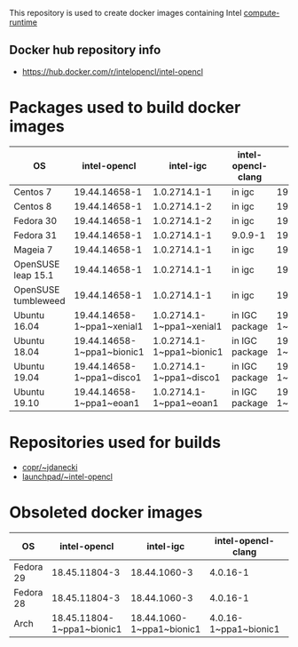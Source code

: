 This repository is used to create docker images containing Intel [compute-runtime](https://github.com/intel/compute-runtime)

## Docker hub repository info

* https://hub.docker.com/r/intelopencl/intel-opencl

# Packages used to build docker images

OS | intel-opencl | intel-igc | intel-opencl-clang | gmmlib
-- | ------------ | ----------| ------------------ | ------ |
Centos 7     | 19.44.14658-1 | 1.0.2714.1-1 | in igc   | 19.3.2-1 |
Centos 8     | 19.44.14658-1 | 1.0.2714.1-2 | in igc   | 19.3.2-1 |
Fedora 30    | 19.44.14658-1 | 1.0.2714.1-2 | in igc   | 19.3.2-1 |
Fedora 31    | 19.44.14658-1 | 1.0.2714.1-1 | 9.0.9-1  | 19.3.2-1 |
Mageia 7     | 19.44.14658-1 | 1.0.2714.1-1 | in igc   | 19.3.2-1 |
OpenSUSE leap 15.1  | 19.44.14658-1 | 1.0.2714.1-1 | in igc   | 19.3.2-1 |
OpenSUSE tumbleweed | 19.44.14658-1 | 1.0.2714.1-1 | in igc   | 19.3.2-1 |
Ubuntu 16.04 | 19.44.14658-1\~ppa1\~xenial1 | 1.0.2714.1-1\~ppa1\~xenial1 | in IGC package | 19.3.2-1\~ppa1\~xenial1 |
Ubuntu 18.04 | 19.44.14658-1\~ppa1\~bionic1 | 1.0.2714.1-1\~ppa1\~bionic1 | in IGC package | 19.3.2-1\~ppa1\~bionic1 |
Ubuntu 19.04 | 19.44.14658-1\~ppa1\~disco1  | 1.0.2714.1-1\~ppa1\~disco1  | in IGC package | 19.3.2-1\~ppa1\~disco1  |
Ubuntu 19.10 | 19.44.14658-1\~ppa1\~eoan1  | 1.0.2714.1-1\~ppa1\~eoan1    | in IGC package | 19.3.2-1\~ppa1\~eoan1   |

# Repositories used for builds

* [copr/\~jdanecki](https://copr.fedorainfracloud.org/coprs/jdanecki/intel-opencl)
* [launchpad/\~intel-opencl](https://launchpad.net/~intel-opencl/+archive/ubuntu/intel-opencl)

# Obsoleted docker images

OS | intel-opencl | intel-igc | intel-opencl-clang | gmmlib
-- | ------------ | ----------| ------------------ | ------ |
Fedora 29 | 18.45.11804-3 | 18.44.1060-3 | 4.0.16-1 | 18.4.348-3 |
Fedora 28 | 18.45.11804-3 | 18.44.1060-3 | 4.0.16-1 | 18.4.348-3 |
Arch | 18.45.11804-1\~ppa1\~bionic1 | 18.44.1060-1\~ppa1\~bionic1 | 4.0.16-1\~ppa1\~bionic1 | 18.4.348-1\~ppa1\~bionic1 |
